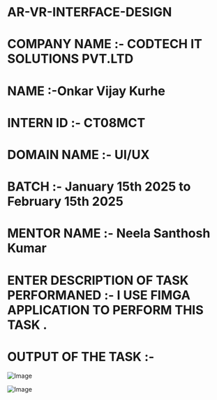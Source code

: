 # AR-VR-INTERFACE-DESIGN

# COMPANY NAME :- CODTECH IT SOLUTIONS PVT.LTD

# NAME :-Onkar Vijay Kurhe 

# INTERN ID :- CT08MCT

# DOMAIN NAME :- UI/UX 

# BATCH :- January 15th 2025 to February 15th 2025

# MENTOR NAME :-  Neela Santhosh Kumar

# ENTER DESCRIPTION OF TASK PERFORMANED :-  I USE FIMGA APPLICATION TO PERFORM THIS TASK .

# OUTPUT OF THE TASK :-

![Image](https://github.com/user-attachments/assets/25b87467-d60a-46f5-a9af-d8ccf2c543da)

![Image](https://github.com/user-attachments/assets/20e6c89a-5ac4-4142-bf27-d1d771069b97)
